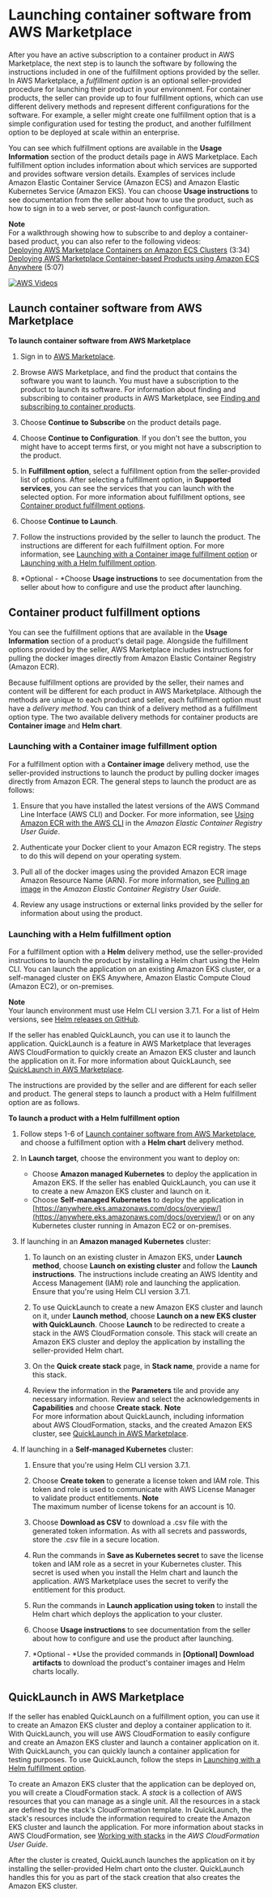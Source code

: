 # Launching container software from AWS Marketplace<a name="buyer-configuring-a-product"></a>

After you have an active subscription to a container product in AWS Marketplace, the next step is to launch the software by following the instructions included in one of the fulfillment options provided by the seller\. In AWS Marketplace, a *fulfillment option* is an optional seller\-provided procedure for launching their product in your environment\. For container products, the seller can provide up to four fulfillment options, which can use different delivery methods and represent different configurations for the software\. For example, a seller might create one fulfillment option that is a simple configuration used for testing the product, and another fulfillment option to be deployed at scale within an enterprise\. 

 You can see which fulfillment options are available in the **Usage Information** section of the product details page in AWS Marketplace\. Each fulfillment option includes information about which services are supported and provides software version details\. Examples of services include Amazon Elastic Container Service \(Amazon ECS\) and Amazon Elastic Kubernetes Service \(Amazon EKS\)\. You can choose **Usage instructions** to see documentation from the seller about how to use the product, such as how to sign in to a web server, or post\-launch configuration\.

**Note**  
For a walkthrough showing how to subscribe to and deploy a container\-based product, you can also refer to the following videos:  
[ Deploying AWS Marketplace Containers on Amazon ECS Clusters](https://www.youtube.com/watch?v=XaiUAiQQJtk) \(3:34\)
[ Deploying AWS Marketplace Container\-based Products using Amazon ECS Anywhere](https://www.youtube.com/watch?v=9SFjG2UaxXs) \(5:07\)

[![AWS Videos](http://img.youtube.com/vi/https://www.youtube.com/embed/9SFjG2UaxXs/0.jpg)](http://www.youtube.com/watch?v=https://www.youtube.com/embed/9SFjG2UaxXs)

## Launch container software from AWS Marketplace<a name="buyer-launching-a-product"></a>

**To launch container software from AWS Marketplace**

1. Sign in to [AWS Marketplace](https://aws.amazon.com/marketplace)\.

1. Browse AWS Marketplace, and find the product that contains the software you want to launch\. You must have a subscription to the product to launch its software\. For information about finding and subscribing to container products in AWS Marketplace, see [Finding and subscribing to container products](buyer-finding-and-subscribing-to-container-products.md)\.

1. Choose **Continue to Subscribe** on the product details page\.

1. Choose **Continue to Configuration**\. If you don't see the button, you might have to accept terms first, or you might not have a subscription to the product\.

1. In **Fulfillment option**, select a fulfillment option from the seller\-provided list of options\. After selecting a fulfillment option, in **Supported services**, you can see the services that you can launch with the selected option\. For more information about fulfillment options, see [Container product fulfillment options](#buyer-launch-container-fulfillment-options)\.

1. Choose **Continue to Launch**\.

1. Follow the instructions provided by the seller to launch the product\. The instructions are different for each fulfillment option\. For more information, see [Launching with a Container image fulfillment option](#buyer-launch-container-image) or [Launching with a Helm fulfillment option](#buyer-launch-container-helm)\.

1. *Optional \- *Choose **Usage instructions** to see documentation from the seller about how to configure and use the product after launching\.

## Container product fulfillment options<a name="buyer-launch-container-fulfillment-options"></a>

You can see the fulfillment options that are available in the **Usage Information** section of a product's detail page\. Alongside the fulfillment options provided by the seller, AWS Marketplace includes instructions for pulling the docker images directly from Amazon Elastic Container Registry \(Amazon ECR\)\.

Because fulfillment options are provided by the seller, their names and content will be different for each product in AWS Marketplace\. Although the methods are unique to each product and seller, each fulfillment option must have a *delivery method*\. You can think of a delivery method as a fulfillment option type\. The two available delivery methods for container products are **Container image** and **Helm chart**\.

### Launching with a Container image fulfillment option<a name="buyer-launch-container-image"></a>

For a fulfillment option with a **Container image** delivery method, use the seller\-provided instructions to launch the product by pulling docker images directly from Amazon ECR\. The general steps to launch the product are as follows:

1. Ensure that you have installed the latest versions of the AWS Command Line Interface \(AWS CLI\) and Docker\. For more information, see [Using Amazon ECR with the AWS CLI](https://docs.aws.amazon.com/AmazonECR/latest/userguide/getting-started-cli.html) in the *Amazon Elastic Container Registry User Guide*\.

1. Authenticate your Docker client to your Amazon ECR registry\. The steps to do this will depend on your operating system\.

1. Pull all of the docker images using the provided Amazon ECR image Amazon Resource Name \(ARN\)\. For more information, see [Pulling an image](https://docs.aws.amazon.com/AmazonECR/latest/userguide/docker-pull-ecr-image.html) in the *Amazon Elastic Container Registry User Guide*\.

1. Review any usage instructions or external links provided by the seller for information about using the product\.

### Launching with a Helm fulfillment option<a name="buyer-launch-container-helm"></a>

For a fulfillment option with a **Helm** delivery method, use the seller\-provided instructions to launch the product by installing a Helm chart using the Helm CLI\. You can launch the application on an existing Amazon EKS cluster, or a self\-managed cluster on EKS Anywhere, Amazon Elastic Compute Cloud \(Amazon EC2\), or on\-premises\.

**Note**  
Your launch environment must use Helm CLI version 3\.7\.1\. For a list of Helm versions, see [Helm releases on GitHub](https://github.com/helm/helm/releases)\.

If the seller has enabled QuickLaunch, you can use it to launch the application\. QuickLaunch is a feature in AWS Marketplace that leverages AWS CloudFormation to quickly create an Amazon EKS cluster and launch the application on it\. For more information about QuickLaunch, see [QuickLaunch in AWS Marketplace](#buyer-launch-container-quicklaunch)\.

The instructions are provided by the seller and are different for each seller and product\. The general steps to launch a product with a Helm fulfillment option are as follows\.

**To launch a product with a Helm fulfillment option**

1. Follow steps 1\-6 of [Launch container software from AWS Marketplace](#buyer-launching-a-product), and choose a fulfillment option with a **Helm chart** delivery method\.

1. In **Launch target**, choose the environment you want to deploy on:
   + Choose **Amazon managed Kubernetes** to deploy the application in Amazon EKS\. If the seller has enabled QuickLaunch, you can use it to create a new Amazon EKS cluster and launch on it\.
   + Choose **Self\-managed Kubernetes** to deploy the application in [https://anywhere.eks.amazonaws.com/docs/overview/](https://anywhere.eks.amazonaws.com/docs/overview/) or on any Kubernetes cluster running in Amazon EC2 or on\-premises\.

1. If launching in an **Amazon managed Kubernetes** cluster:

   1. To launch on an existing cluster in Amazon EKS, under **Launch method**, choose **Launch on existing cluster** and follow the **Launch instructions**\. The instructions include creating an AWS Identity and Access Management \(IAM\) role and launching the application\. Ensure that you're using Helm CLI version 3\.7\.1\.

   1. To use QuickLaunch to create a new Amazon EKS cluster and launch on it, under **Launch method**, choose **Launch on a new EKS cluster with QuickLaunch**\. Choose **Launch** to be redirected to create a stack in the AWS CloudFormation console\. This stack will create an Amazon EKS cluster and deploy the application by installing the seller\-provided Helm chart\.

   1. On the **Quick create stack** page, in **Stack name**, provide a name for this stack\.

   1. Review the information in the **Parameters** tile and provide any necessary information\. Review and select the acknowledgements in **Capabilities** and choose **Create stack**\.
**Note**  
For more information about QuickLaunch, including information about AWS CloudFormation, stacks, and the created Amazon EKS cluster, see [QuickLaunch in AWS Marketplace](#buyer-launch-container-quicklaunch)\.

1. If launching in a **Self\-managed Kubernetes** cluster:

   1. Ensure that you're using Helm CLI version 3\.7\.1\.

   1. Choose **Create token** to generate a license token and IAM role\. This token and role is used to communicate with AWS License Manager to validate product entitlements\.
**Note**  
The maximum number of license tokens for an account is 10\.

   1. Choose **Download as CSV** to download a \.csv file with the generated token information\. As with all secrets and passwords, store the \.csv file in a secure location\.

   1. Run the commands in **Save as Kubernetes secret** to save the license token and IAM role as a secret in your Kubernetes cluster\. This secret is used when you install the Helm chart and launch the application\. AWS Marketplace uses the secret to verify the entitlement for this product\.

   1. Run the commands in **Launch application using token** to install the Helm chart which deploys the application to your cluster\.

   1. Choose **Usage instructions** to see documentation from the seller about how to configure and use the product after launching\.

   1. *Optional \- *Use the provided commands in **\[Optional\] Download artifacts** to download the product's container images and Helm charts locally\.

## QuickLaunch in AWS Marketplace<a name="buyer-launch-container-quicklaunch"></a>

If the seller has enabled QuickLaunch on a fulfillment option, you can use it to create an Amazon EKS cluster and deploy a container application to it\. With QuickLaunch, you will use AWS CloudFormation to easily configure and create an Amazon EKS cluster and launch a container application on it\. With QuickLaunch, you can quickly launch a container application for testing purposes\. To use QuickLaunch, follow the steps in [Launching with a Helm fulfillment option](#buyer-launch-container-helm)\.

To create an Amazon EKS cluster that the application can be deployed on, you will create a CloudFormation stack\. A *stack* is a collection of AWS resources that you can manage as a single unit\. All the resources in a stack are defined by the stack's CloudFormation template\. In QuickLaunch, the stack's resources include the information required to create the Amazon EKS cluster and launch the application\. For more information about stacks in AWS CloudFormation, see [Working with stacks](https://docs.aws.amazon.com/AWSCloudFormation/latest/UserGuide/stacks.html) in the *AWS CloudFormation User Guide*\.

After the cluster is created, QuickLaunch launches the application on it by installing the seller\-provided Helm chart onto the cluster\. QuickLaunch handles this for you as part of the stack creation that also creates the Amazon EKS cluster\.